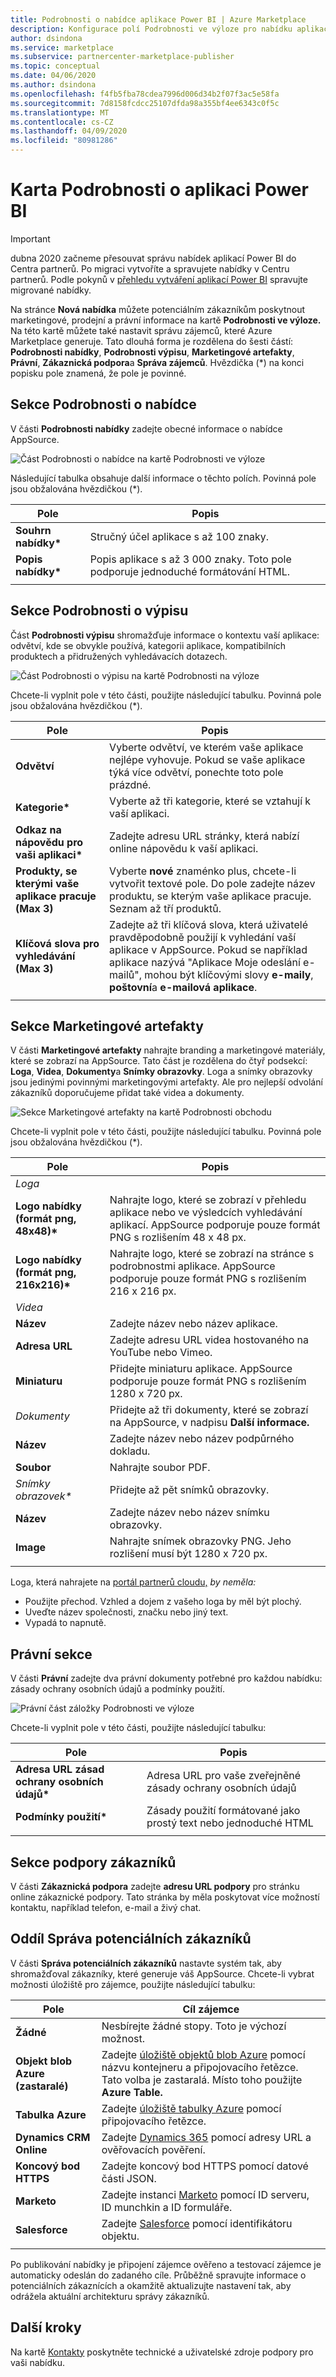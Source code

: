 ```yaml
---
title: Podrobnosti o nabídce aplikace Power BI | Azure Marketplace
description: Konfigurace polí Podrobnosti ve výloze pro nabídku aplikace Power BI pro tržiště Microsoft AppSource Marketplace
author: dsindona
ms.service: marketplace
ms.subservice: partnercenter-marketplace-publisher
ms.topic: conceptual
ms.date: 04/06/2020
ms.author: dsindona
ms.openlocfilehash: f4fb5fba78cdea7996d006d34b2f07f3ac5e58fa
ms.sourcegitcommit: 7d8158fcdcc25107dfda98a355bf4ee6343c0f5c
ms.translationtype: MT
ms.contentlocale: cs-CZ
ms.lasthandoff: 04/09/2020
ms.locfileid: "80981286"
---
```

# <a name="power-bi-app-storefront-details-tab"></a>Karta Podrobnosti o aplikaci Power BI

>[!Important]
>dubna 2020 začneme přesouvat správu nabídek aplikací Power BI do Centra partnerů. Po migraci vytvoříte a spravujete nabídky v Centru partnerů. Podle pokynů v [přehledu vytváření aplikací Power BI](https://aka.ms/AzureCreatePBIServiceApp) spravujte migrované nabídky.

Na stránce **Nová nabídka** můžete potenciálním zákazníkům poskytnout marketingové, prodejní a právní informace na kartě **Podrobnosti ve výloze.** Na této kartě můžete také nastavit správu zájemců, které Azure Marketplace generuje. Tato dlouhá forma je rozdělena do šesti částí: **Podrobnosti nabídky**, **Podrobnosti výpisu**, **Marketingové artefakty**, **Právní**, **Zákaznická podpora**a **Správa zájemců**.  Hvězdička (*) na konci popisku pole znamená, že pole je povinné.


## <a name="offer-details-section"></a>Sekce Podrobnosti o nabídce

V části **Podrobnosti nabídky** zadejte obecné informace o nabídce AppSource.

![Část Podrobnosti o nabídce na kartě Podrobnosti ve výloze](./media/offer-details-section.png)

Následující tabulka obsahuje další informace o těchto polích. Povinná pole jsou obžalována hvězdičkou (*).  

|   Pole               |   Popis                                                                           |
|-----------------------|-----------------------------------------------------------------------------------------|
| **Souhrn nabídky\***     | Stručný účel aplikace s až 100 znaky.                             |
| **Popis nabídky\*** | Popis aplikace s až 3 000 znaky. Toto pole podporuje jednoduché formátování HTML. |
|   |    |


## <a name="listing-details-section"></a>Sekce Podrobnosti o výpisu

Část **Podrobnosti výpisu** shromažďuje informace o kontextu vaší aplikace: odvětví, kde se obvykle používá, kategorii aplikace, kompatibilních produktech a přidružených vyhledávacích dotazech.

![Část Podrobnosti o výpisu na kartě Podrobnosti na výloze](./media/listing-details-section.png)

Chcete-li vyplnit pole v této části, použijte následující tabulku.  Povinná pole jsou obžalována hvězdičkou (*).
 
|   Pole                                  |   Popis                                                        |
| --------------                           | ---------------------                                                |
| **Odvětví**                           | Vyberte odvětví, ve kterém vaše aplikace nejlépe vyhovuje. Pokud se vaše aplikace týká více odvětví, ponechte toto pole prázdné.      |
| **Kategorie\***                           | Vyberte až tři kategorie, které se vztahují k vaší aplikaci.     |
| **Odkaz na nápovědu pro vaši aplikaci\***               | Zadejte adresu URL stránky, která nabízí online nápovědu k vaší aplikaci.           |
| **Produkty, se kterými vaše aplikace pracuje (Max 3)** | Vyberte **nové** znaménko plus, chcete-li vytvořit textové pole. Do pole zadejte název produktu, se kterým vaše aplikace pracuje. Seznam až tří produktů.       |
| **Klíčová slova pro vyhledávání (Max 3)**              | Zadejte až tři klíčová slova, která uživatelé pravděpodobně použijí k vyhledání vaší aplikace v AppSource. Pokud se například aplikace nazývá "Aplikace Moje odeslání e-mailů", mohou být klíčovými slovy **e-maily**, **poštovní**a **e-mailová aplikace**. |
|  |  |


## <a name="marketing-artifacts-section"></a>Sekce Marketingové artefakty

V části **Marketingové artefakty** nahrajte branding a marketingové materiály, které se zobrazí na AppSource.  Tato část je rozdělena do čtyř podsekcí: **Loga**, **Videa**, **Dokumenty**a **Snímky obrazovky**. Loga a snímky obrazovky jsou jedinými povinnými marketingovými artefakty. Ale pro nejlepší odvolání zákazníků doporučujeme přidat také videa a dokumenty.

![Sekce Marketingové artefakty na kartě Podrobnosti obchodu](./media/marketing-artifacts-section.png)

Chcete-li vyplnit pole v této části, použijte následující tabulku. Povinná pole jsou obžalována hvězdičkou (*).
 
|    Pole                             |    Popis                                                    |
|   -----------                        |    -------------                                                  |
| *Loga*                              |                                                                   |
| **Logo nabídky (formát png, 48x48)\***   | Nahrajte logo, které se zobrazí v přehledu aplikace nebo ve výsledcích vyhledávání aplikací. AppSource podporuje pouze formát PNG s rozlišením 48 x 48 px.  |
| **Logo nabídky (formát png, 216x216)\*** | Nahrajte logo, které se zobrazí na stránce s podrobnostmi aplikace.  AppSource podporuje pouze formát PNG s rozlišením 216 x 216 px.  |
| *Videa*                             |                                                                   |
| **Název**                             | Zadejte název nebo název aplikace.                                          |
| **Adresa URL**                              | Zadejte adresu URL videa hostovaného na YouTube nebo Vimeo.                              |
| **Miniaturu**                        | Přidejte miniaturu aplikace.  AppSource podporuje pouze formát PNG s rozlišením 1280 x 720 px.   |
| *Dokumenty*                          | Přidejte až tři dokumenty, které se zobrazí na AppSource, v nadpisu **Další informace.**  |
| **Název**                             | Zadejte název nebo název podpůrného dokladu.                              |
| **Soubor**                             | Nahrajte soubor PDF.                             |
| *Snímky obrazovek\**                      | Přidejte až pět snímků obrazovky.                        |
| **Název**                             | Zadejte název nebo název snímku obrazovky.                                       |
| **Image**                            | Nahrajte snímek obrazovky PNG. Jeho rozlišení musí být 1280 x 720 px.  | 
|   |   |

Loga, která nahrajete na [portál partnerů cloudu,](https://cloudpartner.azure.com) *by neměla:*

- Použijte přechod. Vzhled a dojem z vašeho loga by měl být plochý.
- Uveďte název společnosti, značku nebo jiný text. 
- Vypadá to napnutě.

## <a name="legal-section"></a>Právní sekce

V části **Právní** zadejte dva právní dokumenty potřebné pro každou nabídku: zásady ochrany osobních údajů a podmínky použití.

![Právní část záložky Podrobnosti ve výloze](./media/legal-section.png)

Chcete-li vyplnit pole v této části, použijte následující tabulku:

|   Pole                |   Popis                           |
|------------------------|--------------------------------------   |
| **Adresa URL zásad ochrany osobních údajů\*** | Adresa URL pro vaše zveřejněné zásady ochrany osobních údajů       |
| **Podmínky použití\***       | Zásady použití formátované jako prostý text nebo jednoduché HTML     |
|  |  |


## <a name="customer-support-section"></a>Sekce podpory zákazníků

V části **Zákaznická podpora** zadejte **adresu URL podpory** pro stránku online zákaznické podpory.  Tato stránka by měla poskytovat více možností kontaktu, například telefon, e-mail a živý chat. 


## <a name="lead-management-section"></a>Oddíl Správa potenciálních zákazníků

V části **Správa potenciálních zákazníků** nastavte systém tak, aby shromažďoval zákazníky, které generuje váš AppSource. Chcete-li vybrat možnosti úložiště pro zájemce, použijte následující tabulku:

|    Pole               |   Cíl zájemce                               |
|------------------------|--------------------------------------            |
|  **Žádné**              | Nesbírejte žádné stopy. Toto je výchozí možnost.  |
| **Objekt blob Azure (zastaralé)** | Zadejte [úložiště objektů blob Azure](https://docs.microsoft.com/azure/storage/blobs/storage-blobs-overview) pomocí názvu kontejneru a připojovacího řetězce.  Tato volba je zastaralá. Místo toho použijte **Azure Table.**  |
| **Tabulka Azure**        | Zadejte [úložiště tabulky Azure](https://docs.microsoft.com/azure/cosmos-db/table-storage-overview) pomocí připojovacího řetězce.  |
| **Dynamics CRM Online** | Zadejte [Dynamics 365](https://dynamics.microsoft.com/) pomocí adresy URL a ověřovacích pověření. |
| **Koncový bod HTTPS**     | Zadejte koncový bod HTTPS pomocí datové části JSON.   |
| **Marketo**            | Zadejte instanci [Marketo](https://www.marketo.com/) pomocí ID serveru, ID munchkin a ID formuláře.   |
| **Salesforce**         | Zadejte [Salesforce](https://www.salesforce.com/) pomocí identifikátoru objektu. |
|  |  |

Po publikování nabídky je připojení zájemce ověřeno a testovací zájemce je automaticky odeslán do zadaného cíle. Průběžně spravujte informace o potenciálních zákaznících a okamžitě aktualizujte nastavení tak, aby odrážela aktuální architekturu správy zákazníků.


## <a name="next-steps"></a>Další kroky

Na kartě [Kontakty](./cpp-contacts-tab.md) poskytněte technické a uživatelské zdroje podpory pro vaši nabídku.
